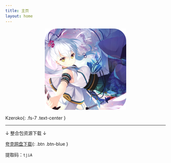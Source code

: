 ```yaml
---
title: 主页
layout: home
---
```


<div align="center"><img src="img/misc/kzeroko_1.png" alt="Kzeroko_1" height="256" /> </div>

Kzeroko{: .fs-7 .text-center }

<hr />

↓ 整合包资源下载 ↓

[夸克网盘下载](https://pan.quark.cn/s/9f855b359a1e){: .btn .btn-blue }

提取码：`tjiA`
